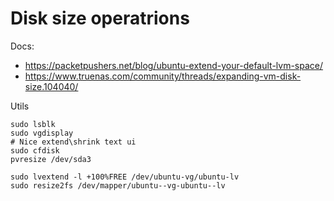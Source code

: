 # Disk size operatrions

Docs:
- https://packetpushers.net/blog/ubuntu-extend-your-default-lvm-space/
- https://www.truenas.com/community/threads/expanding-vm-disk-size.104040/


Utils

```shell
sudo lsblk
sudo vgdisplay
# Nice extend\shrink text ui
sudo cfdisk
pvresize /dev/sda3

sudo lvextend -l +100%FREE /dev/ubuntu-vg/ubuntu-lv
sudo resize2fs /dev/mapper/ubuntu--vg-ubuntu--lv
```